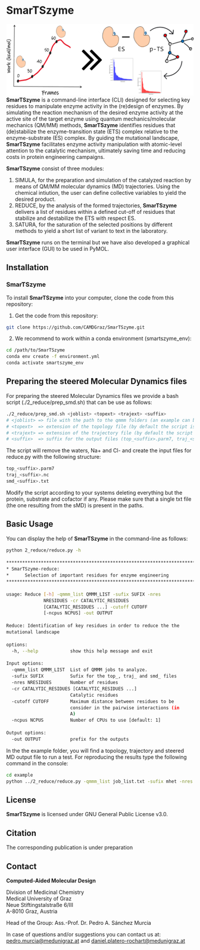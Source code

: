 # SmarTSzyme
![alt text](./cover_temp2.png)
**SmarTSzyme** is a command-line interface (CLI) designed for selecting key residues to manipulate enzyme activity in the (re)design of enzymes. By simulating the reaction mechanism of the desired enzyme activity at the active site of the target enzyme using quantum mechanics/molecular mechanics (QM/MM) methods, **SmarTSzyme** identifies residues that (de)stabilize the enzyme-transition state (ETS) complex relative to the enzyme-substrate (ES) complex. By guiding the mutational landscape, **SmarTSzyme** facilitates enzyme activity manipulation with atomic-level attention to the catalytic mechanism, ultimately saving time and reducing costs in protein engineering campaigns.

**SmarTSzyme** consist of three modules:

1. SIMULA, for the preparation and simulation of the catalyzed reaction by means of QM/MM molecular dynamics (MD) trajectories. Using the chemical intiution, the user can define collective variables to yield the desired product.
2. REDUCE, by the analysis of the formed trajectories, **SmarTSzyme** delivers a list of residues within a defined cut-off of residues that stabilize and destabilize the ETS with respect ES.
3. SATURA, for the saturation of the selected positions by different methods to yield a short list of variant to text in the laboratory.

**SmarTSzyme** runs on the terminal but we have also developed a graphical user interface (GUI) to be used in PyMOL.

## Installation
### SmarTSzyme
To install **SmarTSzyme** into your computer, clone the code from this repository:

1. Get the code from this repository:
```bash
git clone https://github.com/CAMDGraz/SmarTSzyme.git
```

2. We recommend to work within a conda environment (smartszyme_env):
```bash
cd /path/to/SmarTSzyme
conda env create -f environment.yml
conda activate smartszyme_env
```

## Preparing the steered Molecular Dynamics files
For preparing the steered Molecular Dynamics files we provide a bash script (./2_reduce/prep_smd.sh) that can be use as follows:
```bash
./2_reduce/prep_smd.sh <joblist> <topext> <trajext> <suffix>
# <joblist> => file with the path to the qmmm folders (an example can be found in ./example/)
# <topext>  => extension of the topology file (by default the script is gonna load the file matching *.<topext>)
# <trajext> => extension of the trajectory file (by default the script is gonna load the file matching *.qmmm.<trajext>)
# <suffix>  => suffix for the output files (top_<suffix>.parm7, traj_<suffix>.nc and smd_<suffix>.txt)
```
The script will remove the waters, Na+ and Cl- and create the input files for reduce.py with the following structure:
```bash
top_<suffix>.parm7
traj_<suffix>.nc
smd_<suffix>.txt
```
Modify the script according to your systems deleting everything but the protein, substrate and cofactor if any. Please make sure that a single txt file (the one resulting from the sMD) is present in the paths. 

## Basic Usage
You can display the help of **SmarTSzyme** in the command-line as follows:
```bash
python 2_reduce/reduce.py -h

********************************************************************************
* SmarTSzyme-reduce:                                                           *
*      Selection of important residues for enzyme engineering                  *
********************************************************************************

usage: Reduce [-h] -qmmm_list QMMM_LIST -sufix SUFIX -nres
              NRESIDUES -cr CATALYTIC_RESIDUES
              [CATALYTIC_RESIDUES ...] -cutoff CUTOFF
              [-ncpus NCPUS] -out OUTPUT

Reduce: Identification of key residues in order to reduce the the
mutational landscape

options:
  -h, --help            show this help message and exit

Input options:
  -qmmm_list QMMM_LIST  List of QMMM jobs to analyze.
  -sufix SUFIX          Sufix for the top_, traj_ and smd_ files
  -nres NRESIDUES       Number of residues
  -cr CATALYTIC_RESIDUES [CATALYTIC_RESIDUES ...]
                        Catalytic residues
  -cutoff CUTOFF        Maximum distance between residues to be
                        consider in the pairwise interactions (in
                        A)
  -ncpus NCPUS          Number of CPUs to use [default: 1]

Output options:
  -out OUTPUT           prefix for the outputs
```

In the the example folder, you will find a topology, trajectory and steered MD output file to run a test. For reproducing the results type the following command in the console:

```bash
cd example
python ../2_reduce/reduce.py -qmmm_list job_list.txt -sufix mhet -nres 562 -cr 183 450 486 562 -cutoff 10 -ncpus 1 -out out_reduce
```
## License
**SmarTSzyme** is licensed under GNU General Public License v3.0.

## Citation
The corresponding publication is under preparation

## Contact
**Computed-Aided Molecular Design**

Division of Medicinal Chemistry\
Medical University of Graz\
Neue Stiftingstalstraße 6/III\
A-8010 Graz, Austria

Head of the Group: Ass.-Prof. Dr. Pedro A. Sánchez Murcia
 
In case of questions and/or suggestions you can contact us at: pedro.murcia@medunigraz.at and daniel.platero-rochart@medunigraz.at
